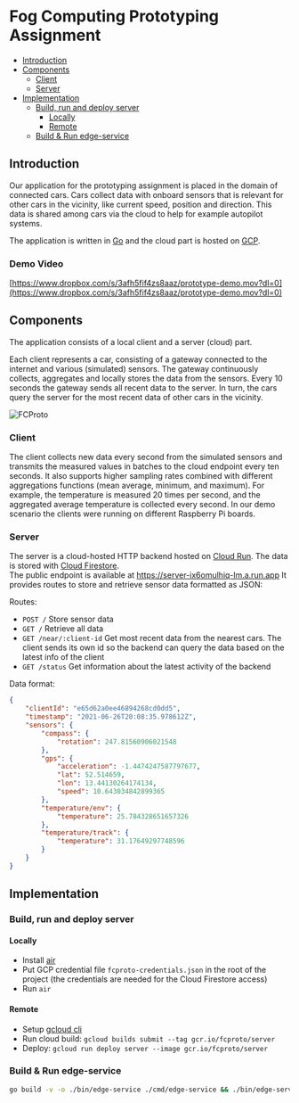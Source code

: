 # Fog Computing Prototyping Assignment

- [Introduction](#introduction)
- [Components](#components)
    * [Client](#client)
    * [Server](#server)
- [Implementation](#implementation)
    * [Build, run and deploy server](#build--run-and-deploy-server)
        + [Locally](#locally)
        + [Remote](#remote)
    * [Build & Run edge-service](#build---run-edge-service)

## Introduction

Our application for the prototyping assignment is placed in the domain of connected cars.
Cars collect data with onboard sensors that is relevant for other cars in the vicinity, like current speed, position and direction.
This data is shared among cars via the cloud to help for example autopilot systems.

The application is written in [Go](https://golang.org/) and the cloud part is hosted on [GCP](https://cloud.google.com/).

### Demo Video

[https://www.dropbox.com/s/3afh5fif4zs8aaz/prototype-demo.mov?dl=0](https://www.dropbox.com/s/3afh5fif4zs8aaz/prototype-demo.mov?dl=0)

## Components

The application consists of a local client and a server (cloud) part.

Each client represents a car, consisting of a gateway connected to the internet and various (simulated) sensors.
The gateway continuously collects, aggregates and locally stores the data from the sensors.
Every 10 seconds the gateway sends all recent data to the server.
In turn, the cars query the server for the most recent data of other cars in the vicinity.

![FCProto](https://user-images.githubusercontent.com/15909811/123540954-ecc34b80-d741-11eb-9419-3ae42e13ee89.png)

### Client

The client collects new data every second from the simulated sensors and transmits the measured values in batches to the cloud endpoint every ten seconds. It also supports higher sampling rates combined with different aggregations functions (mean average, minimum, and maximum). For example, the temperature is measured 20 times per second, and the aggregated average temperature is collected every second.
In our demo scenario the clients were running on different Raspberry Pi boards.

### Server

The server is a cloud-hosted HTTP backend hosted on [Cloud Run](https://cloud.google.com/run). The data is stored with [Cloud Firestore](https://firebase.google.com/docs/firestore).  
The public endpoint is available at https://server-ix6omulhiq-lm.a.run.app
It provides routes to store and retrieve sensor data formatted as JSON:

Routes:
- `POST /`  Store sensor data
- `GET /` Retrieve all data
- `GET /near/:client-id` Get most recent data from the nearest cars. The client sends its own id so the backend can query the data based on the latest info of the client
- `GET /status` Get information about the latest activity of the backend

Data format:
```json
{
    "clientId": "e65d62a0ee46894268cd0dd5",
    "timestamp": "2021-06-26T20:08:35.978612Z",
    "sensors": {
        "compass": {
            "rotation": 247.81560906021548
        },
        "gps": {
            "acceleration": -1.4474247587797677,
            "lat": 52.514659,
            "lon": 13.44130264174134,
            "speed": 10.643034842899365
        },
        "temperature/env": {
            "temperature": 25.784328651657326
        },
        "temperature/track": {
            "temperature": 31.17649297748596
        }
    }
}
```

## Implementation

### Build, run and deploy server

#### Locally

* Install [air](https://github.com/cosmtrek/air)
* Put GCP credential file `fcproto-credentials.json` in the root of the project (the credentials are needed for the Cloud Firestore access)
* Run `air`

#### Remote

- Setup [gcloud cli](https://cloud.google.com/sdk/docs/quickstart)
- Run cloud build: `gcloud builds submit --tag gcr.io/fcproto/server`
- Deploy: `gcloud run deploy server --image gcr.io/fcproto/server`

### Build & Run edge-service

```bash
go build -v -o ./bin/edge-service ./cmd/edge-service && ./bin/edge-service
```
